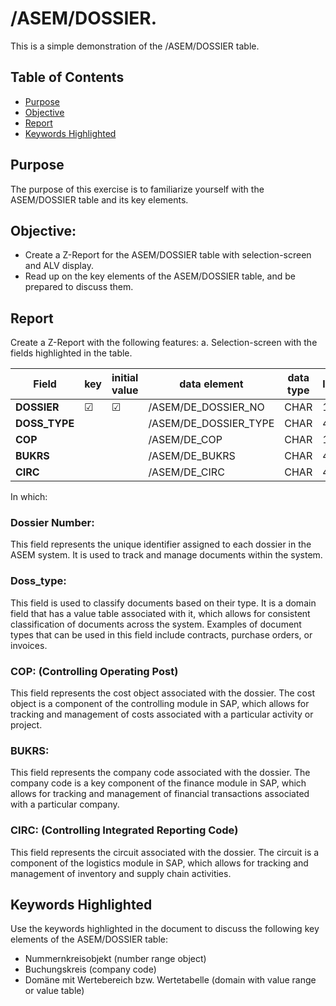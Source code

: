# /ASEM/DOSSIER.

This is a simple demonstration of the /ASEM/DOSSIER table.

## Table of Contents
- [Purpose](#Purpose)
- [Objective](#Objective)
- [Report](#Report)
- [Keywords Highlighted](#Keywords-Highlighted)

## Purpose

The purpose of this exercise is to familiarize yourself with the ASEM/DOSSIER table and its key elements.

## Objective:

- Create a Z-Report for the ASEM/DOSSIER table with selection-screen and ALV display.
- Read up on the key elements of the ASEM/DOSSIER table, and be prepared to discuss them.

## Report

Create a Z-Report with the following features:
a. Selection-screen with the fields highlighted in the table.

| Field         | key      | initial value | data element             | data type | length | decimal | short description                             |
|---------------|----------|---------------|--------------------------|-----------|--------|---------|-----------------------------------------------|
| **DOSSIER**   | &#x2611; | &#x2611;      | /ASEM/DE_DOSSIER_NO      | CHAR      | 10     |         |                                               |
| **DOSS_TYPE** |          |               | /ASEM/DE_DOSSIER_TYPE    | CHAR      | 4      |         |                                               |
| **COP**       |          |               | /ASEM/DE_COP             | CHAR      | 10     |         |                                               |
| **BUKRS**     |          |               | /ASEM/DE_BUKRS           | CHAR      | 4      |         |                                               |
| **CIRC**      |          |               | /ASEM/DE_CIRC            | CHAR      | 4      |         |                                               |

In which:

### Dossier Number:

This field represents the unique identifier assigned to each dossier in the ASEM system. It is used to track and manage documents within the system.

### Doss_type:

This field is used to classify documents based on their type. It is a domain field that has a value table associated with it, which allows for consistent classification of documents across the system. Examples of document types that can be used in this field include contracts, purchase orders, or invoices.

### COP: (Controlling Operating Post)

This field represents the cost object associated with the dossier. The cost object is a component of the controlling module in SAP, which allows for tracking and management of costs associated with a particular activity or project.

### BUKRS:

This field represents the company code associated with the dossier. The company code is a key component of the finance module in SAP, which allows for tracking and management of financial transactions associated with a particular company.

### CIRC: (Controlling Integrated Reporting Code)

This field represents the circuit associated with the dossier. The circuit is a component of the logistics module in SAP, which allows for tracking and management of inventory and supply chain activities.

## Keywords Highlighted

Use the keywords highlighted in the document to discuss the following key elements of the ASEM/DOSSIER table:
- Nummernkreisobjekt (number range object)
- Buchungskreis (company code)
- Domäne mit Wertebereich bzw. Wertetabelle (domain with value range or value table)
